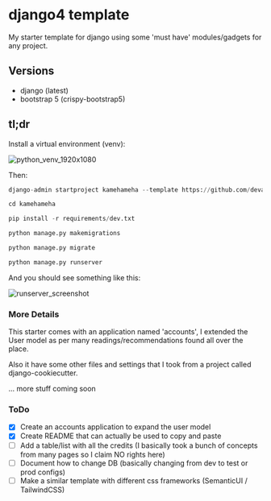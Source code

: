 # django4 template

My starter template for django using some 'must have' modules/gadgets for any project.

## Versions

- django (latest)
- bootstrap 5 (crispy-bootstrap5)

## tl;dr

Install a virtual environment (venv):

![python_venv_1920x1080](https://user-images.githubusercontent.com/18197046/165364571-bca825dd-cff6-4eb4-8bb8-a9afec2e7491.gif)

Then:
```python
django-admin startproject kamehameha --template https://github.com/devadalberto/django4template/archive/refs/heads/main.zip
```

```python
cd kamehameha
```

```python
pip install -r requirements/dev.txt
```

```python
python manage.py makemigrations
```

```python
python manage.py migrate
```

```python
python manage.py runserver
```

And you should see something like this:

![runserver_screenshot](https://user-images.githubusercontent.com/18197046/165364330-f2d773b0-06ee-450e-a72e-423a9240fed4.png)
<!-- ![kamehameha_demo_startup](https://user-images.githubusercontent.com/18197046/145336560-087a2249-3ca1-42cd-8b7e-28abe3b790fa.png) -->

### More Details

This starter comes with an application named 'accounts', I extended the User model as per many readings/recommendations found all over the place.

Also it have some other files and settings that I took from a project called django-cookiecutter.

... more stuff coming soon

### ToDo

- [x] Create an accounts application to expand the user model
- [x] Create README that can actually be used to copy and paste
- [ ] Add a table/list with all the credits (I basically took a bunch of concepts from many pages so I claim NO rights here)
- [ ] Document how to change DB (basically changing from dev to test or prod configs)
- [ ] Make a similar template with different css frameworks (SemanticUI / TailwindCSS)
